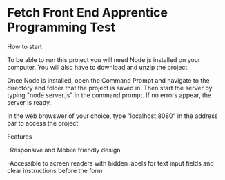 # Fetch Front End Apprentice Programming Test

How to start

To be able to run this project you will need Node.js installed on your computer. You will also have to download and unzip the project.

Once Node is installed, open the Command Prompt and navigate to the directory and folder that the project is saved in. Then start the server by typing "node server.js" in the command prompt. If no errors appear, the server is ready.

In the web browswer of your choice, type "localhost:8080" in the address bar to access the project.

Features

-Responsive and Mobile friendly design

-Accessible to screen readers with hidden labels for text input fields and clear instructions before the form
